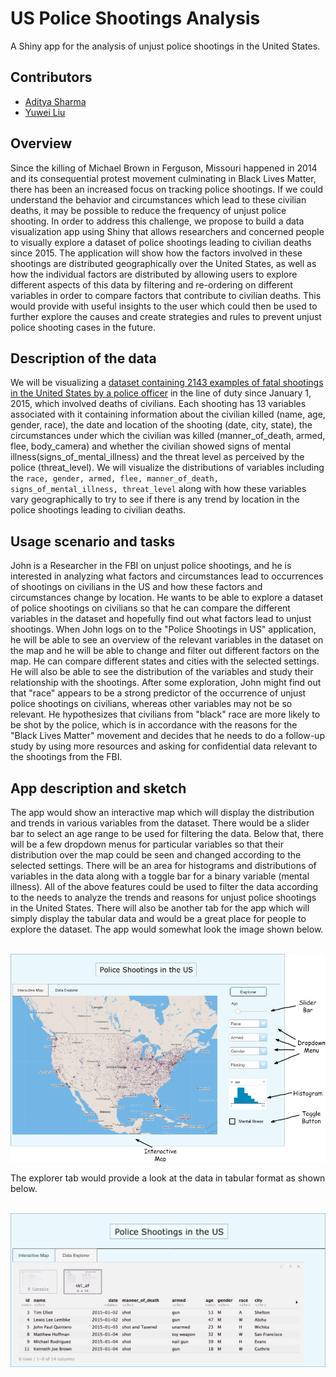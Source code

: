 # US Police Shootings Analysis
A Shiny app for the analysis of unjust police shootings in the United States.

## Contributors

- [Aditya Sharma](https://github.com/adityashrm21)
- [Yuwei Liu](https://github.com/liuyuwei169)

## Overview

Since the killing of Michael Brown in Ferguson, Missouri happened in 2014 and its consequential protest movement culminating in Black Lives Matter, there has been an increased focus on tracking police shootings. If we could understand the behavior and circumstances which lead to these civilian deaths, it may be possible to reduce the frequency of unjust police shooting. In order to address this challenge, we propose to build a data visualization app using Shiny that allows researchers and concerned people to visually explore a dataset of police shootings leading to civilian deaths since 2015. The application will show how the factors involved in these shootings are distributed geographically over the United States, as well as how the individual factors are distributed by allowing users to explore different aspects of this data by filtering and re-ordering on different variables in order to compare factors that contribute to civilian deaths. This would provide with useful insights to the user which could then be used to further explore the causes and create strategies and rules to prevent unjust police shooting cases in the future.


## Description of the data

We will be visualizing a [dataset containing 2143 examples of fatal shootings in the United States by a police officer](https://www.kaggle.com/washingtonpost/police-shootings) in the line of duty since January 1, 2015, which involved deaths of civilians. Each shooting has 13 variables associated with it containing information about the civilian killed (name, age, gender, race), the date and location of the shooting (date, city, state), the circumstances under which the civilian was killed (manner_of_death, armed, flee, body_camera) and whether the civilian showed signs of mental illness(signs_of_mental_illness) and the threat level as perceived by the police (threat_level). We will visualize the distributions of variables including the `race, gender, armed, flee, manner_of_death, signs_of_mental_illness, threat_level` along with how these variables vary geographically to try to see if there is any trend by location in the police shootings leading to civilian deaths.

## Usage scenario and tasks

John is a Researcher in the FBI on unjust police shootings, and he is interested in analyzing what factors and circumstances lead to occurrences of shootings on civilians in the US and how these factors and circumstances change by location. He wants to be able to explore a dataset of police shootings on civilians so that he can compare the different variables in the dataset and hopefully find out what factors lead to unjust shootings. When John logs on to the "Police Shootings in US" application, he will be able to see an overview of the relevant variables in the dataset on the map and he will be able to change and filter out different factors on the map. He can compare different states and cities with the selected settings. He will also be able to see the distribution of the variables and study their relationship with the shootings. After some exploration, John might find out that "race" appears to be a strong predictor of the occurrence of unjust police shootings on civilians, whereas other variables may not be so relevant. He hypothesizes that civilians from "black" race are more likely to be shot by the police, which is in accordance with the reasons for the "Black Lives Matter" movement and decides that he needs to do a follow-up study by using more resources and asking for confidential data relevant to the shootings from the FBI.

## App description and sketch

The app would show an interactive map which will display the distribution and trends in various variables from the dataset. There would be a slider bar to select an age range to be used for filtering the data. Below that, there will be a few dropdown menus for particular variables so that their distribution over the map could be seen and changed according to the selected settings. There will be an area for histograms and distributions of variables in the data along with a toggle bar for a binary variable (mental illness). All of the above features could be used to filter the data according to the needs to analyze the trends and reasons for unjust police shootings in the United States. There will also be another tab for the app which will simply display the tabular data and would be a great place for people to explore the dataset. The app would somewhat look the image shown below.

<br>
<center><img src = "imgs/shiny.png"></center>

The explorer tab would provide a look at the data in tabular format as shown below.

<br>
<center><img src = "imgs/explorer.png"></center>
